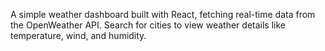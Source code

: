 A simple weather dashboard built with React, fetching real-time data from the OpenWeather API. Search for cities to view weather details like temperature, wind, and humidity.
